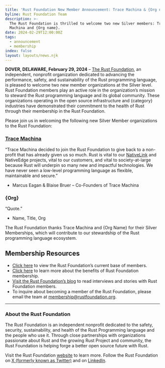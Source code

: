 ```yaml
---
title: 'Rust Foundation New Member Announcement: Trace Machina & {Org name}.'
byline: Rust Foundation Team
description: >-
  The Rust Foundation is thrilled to welcome two new Silver members: Trace
  Machina and {Org name}.
date: 2024-02-29T12:00:00Z
tags:
  - announcement
  - membership
index: false
layout: layouts/news.njk
---
```

**DOVER, DELAWARE, February 29, 2024** – [The Rust Foundation](https://rustfoundation.org/), an independent, nonprofit organization dedicated to advancing the performance, safety, and sustainability of the Rust programming language, is pleased to welcome two new member organizations at the Silver level. Rust Foundation members play an active role in the organization’s mission to steward the Rust programming language and its global community. These organizations operating in the open source infrastructure and \{category\} industries have demonstrated their commitment to the health of Rust through their membership in the Rust Foundation.&nbsp;

Please join us in welcoming the following new Silver Member organizations to the Rust Foundation:

### [**<u>Trace Machina</u>**](https://tracemachina.com/)

“Trace Machina decided to join the Rust Foundation to give back to a non-profit that has already given us so much. Rust is vital to our [NativeLink](https://github.com/TraceMachina/nativelink) and NativeEdge projects, vital to our customers, and vital to society-at-large because Rust will underpin so many new and impactful technologies. We have never seen a low-level programming language as flexible, maintainable and secure.”

* Marcus Eagan & Blaise Bruer – Co-Founders of Trace Machina&nbsp;

### **\{Org\}**

“Quote.”

* Name, Title, Org

The Rust Foundation thanks Trace Machina and \{Org Name\} for their Silver Memberships, which will contribute to our stewardship of the Rust programming language ecosystem.

## **Membership Resources**

* [<u>Click here</u>](https://foundation.rust-lang.org/members/) to view the Rust Foundation’s current base of members.&nbsp;
* [<u>Click here</u>](https://foundation.rust-lang.org/info/become-a-member/) to learn more about the benefits of Rust Foundation membership.
* [<u>Visit the Rust Foundation’s blog</u>](https://foundation.rust-lang.org/tags/member%20spotlight/) to read interviews and stories with Rust Foundation members.
* To inquire about becoming a member of the Rust Foundation, please email the team at [<u>membership@rustfoundation.org</u>](mailto:membership@rustfoundation.org).

---

### **About the Rust Foundation**

The Rust Foundation is an independent nonprofit dedicated to the safety, security, sustainability, and health of the Rust Programming language and the people who use it. Through close partnerships with organizations passionate about Rust and the growing Rust Project and community, the Rust Foundation is helping forge a better open source future with Rust.&nbsp;

Visit the Rust Foundation [<u>website</u>](https://foundation.rust-lang.org/) to learn more. Follow the Rust Foundation on [<u>X (formerly known as Twitter)</u>](https://twitter.com/rust_foundation) and on [<u>LinkedIn</u>](https://www.linkedin.com/company/rust-foundation).